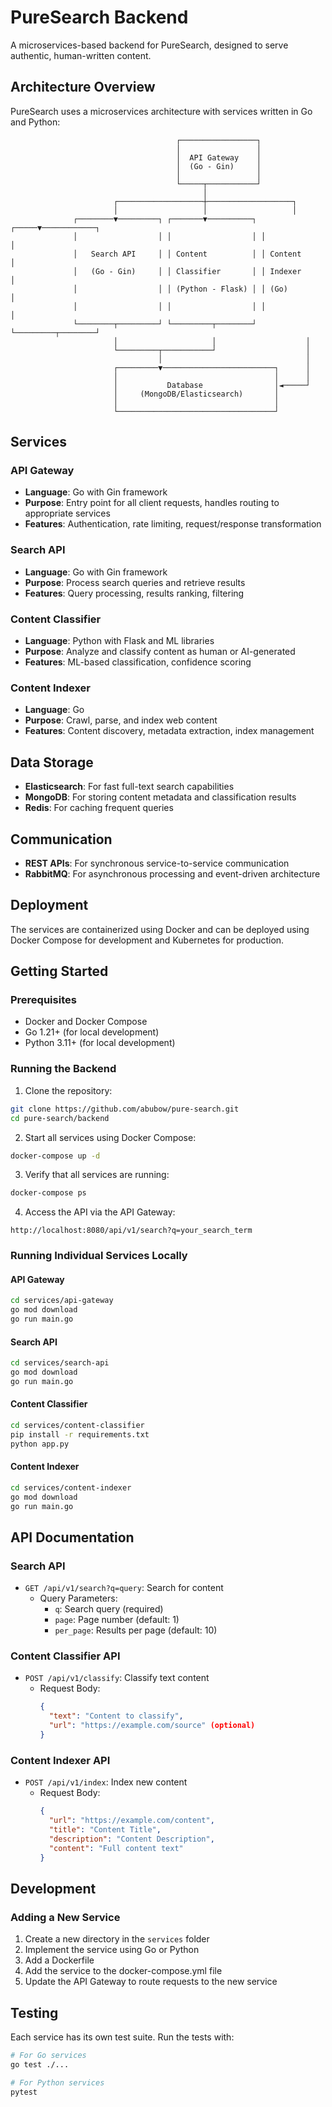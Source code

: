 # PureSearch Backend

A microservices-based backend for PureSearch, designed to serve authentic, human-written content.

## Architecture Overview

PureSearch uses a microservices architecture with services written in Go and Python:

```
                                     ┌─────────────────┐
                                     │                 │
                                     │  API Gateway    │
                                     │  (Go - Gin)     │
                                     │                 │
                                     └─────┬───────────┘
                                           │
                       ┌───────────────────┼───────────────────┐
                       │                   │                   │
              ┌────────▼─────────┐ ┌───────▼──────────┐ ┌─────▼────────────┐
              │                  │ │                  │ │                  │
              │   Search API     │ │ Content          │ │ Content          │
              │   (Go - Gin)     │ │ Classifier       │ │ Indexer          │
              │                  │ │ (Python - Flask) │ │ (Go)             │
              │                  │ │                  │ │                  │
              └────────┬─────────┘ └─────────┬────────┘ └─────────┬────────┘
                       │                     │                    │
                       └─────────┬───────────┘                    │
                                 │                                │
                       ┌─────────▼─────────────────────────┐      │
                       │                                   │      │
                       │           Database                │◄─────┘
                       │     (MongoDB/Elasticsearch)       │
                       │                                   │
                       └───────────────────────────────────┘
```

## Services

### API Gateway
- **Language**: Go with Gin framework
- **Purpose**: Entry point for all client requests, handles routing to appropriate services
- **Features**: Authentication, rate limiting, request/response transformation

### Search API
- **Language**: Go with Gin framework
- **Purpose**: Process search queries and retrieve results
- **Features**: Query processing, results ranking, filtering

### Content Classifier
- **Language**: Python with Flask and ML libraries
- **Purpose**: Analyze and classify content as human or AI-generated
- **Features**: ML-based classification, confidence scoring

### Content Indexer
- **Language**: Go
- **Purpose**: Crawl, parse, and index web content
- **Features**: Content discovery, metadata extraction, index management

## Data Storage

- **Elasticsearch**: For fast full-text search capabilities
- **MongoDB**: For storing content metadata and classification results
- **Redis**: For caching frequent queries

## Communication

- **REST APIs**: For synchronous service-to-service communication
- **RabbitMQ**: For asynchronous processing and event-driven architecture

## Deployment

The services are containerized using Docker and can be deployed using Docker Compose for development and Kubernetes for production.

## Getting Started

### Prerequisites

- Docker and Docker Compose
- Go 1.21+ (for local development)
- Python 3.11+ (for local development)

### Running the Backend

1. Clone the repository:

```bash
git clone https://github.com/abubow/pure-search.git
cd pure-search/backend
```

2. Start all services using Docker Compose:

```bash
docker-compose up -d
```

3. Verify that all services are running:

```bash
docker-compose ps
```

4. Access the API via the API Gateway:

```
http://localhost:8080/api/v1/search?q=your_search_term
```

### Running Individual Services Locally

#### API Gateway

```bash
cd services/api-gateway
go mod download
go run main.go
```

#### Search API

```bash
cd services/search-api
go mod download
go run main.go
```

#### Content Classifier

```bash
cd services/content-classifier
pip install -r requirements.txt
python app.py
```

#### Content Indexer

```bash
cd services/content-indexer
go mod download
go run main.go
```

## API Documentation

### Search API

- `GET /api/v1/search?q=query`: Search for content
  - Query Parameters:
    - `q`: Search query (required)
    - `page`: Page number (default: 1)
    - `per_page`: Results per page (default: 10)

### Content Classifier API

- `POST /api/v1/classify`: Classify text content
  - Request Body:
    ```json
    {
      "text": "Content to classify",
      "url": "https://example.com/source" (optional)
    }
    ```

### Content Indexer API

- `POST /api/v1/index`: Index new content
  - Request Body:
    ```json
    {
      "url": "https://example.com/content",
      "title": "Content Title",
      "description": "Content Description",
      "content": "Full content text"
    }
    ```

## Development

### Adding a New Service

1. Create a new directory in the `services` folder
2. Implement the service using Go or Python
3. Add a Dockerfile
4. Add the service to the docker-compose.yml file
5. Update the API Gateway to route requests to the new service

## Testing

Each service has its own test suite. Run the tests with:

```bash
# For Go services
go test ./...

# For Python services
pytest
```
